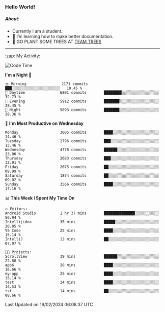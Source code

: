 ### Hello World!

##### About:
- Currently I am a student.
- 🌱 I’m learning how to make better documentation.
- 🌱 GO PLANT SOME TREES AT [TEAM TREES](https://teamtrees.org/)

---
  <summary>:zap: My Activity:</summary>
  
<!--START_SECTION:waka-->
![Code Time](http://img.shields.io/badge/Code%20Time-1%2C283%20hrs-blue)

**I'm a Night 🦉** 

```text
🌞 Morning                2171 commits        ███░░░░░░░░░░░░░░░░░░░░░░   10.45 % 
🌆 Daytime                6801 commits        ████████░░░░░░░░░░░░░░░░░   32.73 % 
🌃 Evening                5912 commits        ███████░░░░░░░░░░░░░░░░░░   28.45 % 
🌙 Night                  5893 commits        ███████░░░░░░░░░░░░░░░░░░   28.36 % 
```
📅 **I'm Most Productive on Wednesday** 

```text
Monday                   3005 commits        ████░░░░░░░░░░░░░░░░░░░░░   14.46 % 
Tuesday                  2796 commits        ███░░░░░░░░░░░░░░░░░░░░░░   13.46 % 
Wednesday                4778 commits        ██████░░░░░░░░░░░░░░░░░░░   23.00 % 
Thursday                 2683 commits        ███░░░░░░░░░░░░░░░░░░░░░░   12.91 % 
Friday                   2075 commits        ██░░░░░░░░░░░░░░░░░░░░░░░   09.99 % 
Saturday                 1874 commits        ██░░░░░░░░░░░░░░░░░░░░░░░   09.02 % 
Sunday                   3566 commits        ████░░░░░░░░░░░░░░░░░░░░░   17.16 % 
```


📊 **This Week I Spent My Time On** 

```text
🔥 Editors: 
Android Studio           1 hr 37 mins        ██████████████░░░░░░░░░░░   56.94 % 
Intellijidea             35 mins             █████░░░░░░░░░░░░░░░░░░░░   20.85 % 
VS Code                  25 mins             ████░░░░░░░░░░░░░░░░░░░░░   15.14 % 
IntelliJ                 12 mins             ██░░░░░░░░░░░░░░░░░░░░░░░   07.07 % 

🐱‍💻 Projects: 
ScrollView               39 mins             ██████░░░░░░░░░░░░░░░░░░░   22.88 % 
app6                     28 mins             ████░░░░░░░░░░░░░░░░░░░░░   16.66 % 
my-app                   25 mins             ████░░░░░░░░░░░░░░░░░░░░░   15.14 % 
test                     24 mins             ████░░░░░░░░░░░░░░░░░░░░░   14.53 % 
tst                      14 mins             ██░░░░░░░░░░░░░░░░░░░░░░░   08.66 % 
```


 Last Updated on 19/02/2024 06:08:37 UTC
<!--END_SECTION:waka-->
